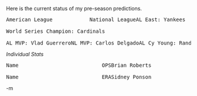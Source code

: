 Here is the current status of my pre-season predictions.
<pre>American League            National LeagueAL East: Yankees     NL East: MarlinsAL Central: Twins     NL Central: CardinalsAL West: Athletics     NL West: PadresAL Wild Card: Angels     NL Wild Card: BravesALDS Winner 1: Yankees     NLDS Winner 1: CardinalsALDS Winner 2: Athletics    NLDS Winner 2: BravesAL Champion: Yankees     NL Champion: Cardinals

World Series Champion: Cardinals

AL MVP: Vlad GuerreroNL MVP: Carlos DelgadoAL Cy Young: Randy JohnsonNL Cy Young: Jason SchmidtROY AL: Tadahito Iguchi (although I like Nick Swisher too)ROY NL: JJ Hardy</pre>
<em>Individual Stats</em>
<pre>Name                           OPSBrian Roberts                  .780Melvin Mora                    .900Miguel Tejada                  .920Sammy Sosa                     .780Raffy                          .795Jay Gibbons                    .800Larry Bigbie                   .750Luis Matos                     .730Javy Lopez                     .850David Newhan                   .720

Name                           ERASidney Ponson                  4.90Daniel Cabrera                 5.00John Maine                     4.10Rodrigo Lopez                  4.10Jorge Julio                    3.90Steve Kline                    3.30Steve Reed                     3.50Bedard                         3.30BJ Ryan                        2.40Jay Witasick                   2.80Todd Williams                  3.70Rick Bauer                     5.50Bruce Chen                     4.75</pre>
-m